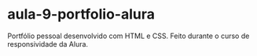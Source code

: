 # aula-9-portfolio-alura

Portfólio pessoal desenvolvido com HTML e CSS. Feito durante o curso de responsividade da Alura.